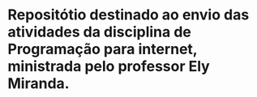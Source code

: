 # Repositótio destinado ao envio das atividades da disciplina de Programação para internet, ministrada pelo professor Ely Miranda.
